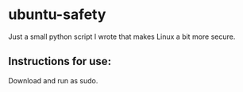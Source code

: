# ubuntu-safety

Just a small python script I wrote that makes Linux a bit more secure.

## Instructions for use:

Download and run as sudo. 
